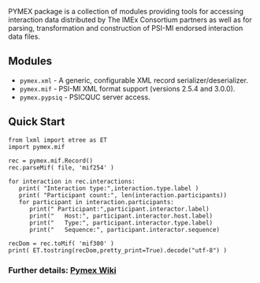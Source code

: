 PYMEX package is a collection of modules providing tools for accessing interaction
data distributed by The IMEx Consortium partners as well as for parsing, transformation
and construction of PSI-MI endorsed interaction data files.

## Modules
* ``pymex.xml`` - A generic, configurable XML record serializer/deserializer. 
* ``pymex.mif`` - PSI-MI XML format support (versions 2.5.4 and 3.0.0). 
* ``pymex.pypsiq`` - PSICQUC server access.

## Quick Start
    from lxml import etree as ET
    import pymex.mif

    rec = pymex.mif.Record()
    rec.parseMif( file, 'mif254' )
    
    for interaction in rec.interactions:
       print( "Interaction type:",interaction.type.label )
       print( "Participant count:", len(interaction.participants))
       for participant in interaction.participants:   
          print(" Participant:",participant.interactor.label)
          print("   Host:", participant.interactor.host.label)
          print("   Type:", participant.interactor.type.label)
          print("   Sequence:", participant.interactor.sequence)
    
    recDom = rec.toMif( 'mif300' )
    print( ET.tostring(recDom,pretty_print=True).decode("utf-8") )

### Further details: [Pymex Wiki](https://github.com/IMExConsortium/pymex/wiki)




